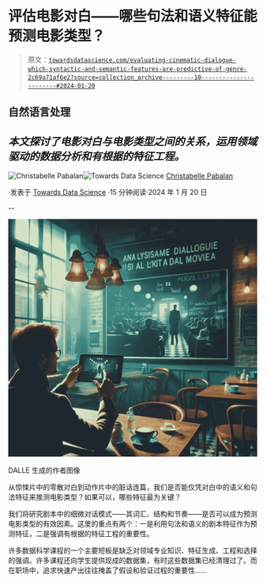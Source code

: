 # 评估电影对白——哪些句法和语义特征能预测电影类型？

> 原文：[`towardsdatascience.com/evaluating-cinematic-dialogue-which-syntactic-and-semantic-features-are-predictive-of-genre-2c69a71af6e2?source=collection_archive---------10-----------------------#2024-01-20`](https://towardsdatascience.com/evaluating-cinematic-dialogue-which-syntactic-and-semantic-features-are-predictive-of-genre-2c69a71af6e2?source=collection_archive---------10-----------------------#2024-01-20)

## 自然语言处理

## *本文探讨了电影对白与电影类型之间的关系，运用领域驱动的数据分析和有根据的特征工程。*

[](https://medium.com/@christabellecp?source=post_page---byline--2c69a71af6e2--------------------------------)![Christabelle Pabalan](https://medium.com/@christabellecp?source=post_page---byline--2c69a71af6e2--------------------------------)[](https://towardsdatascience.com/?source=post_page---byline--2c69a71af6e2--------------------------------)![Towards Data Science](https://towardsdatascience.com/?source=post_page---byline--2c69a71af6e2--------------------------------) [Christabelle Pabalan](https://medium.com/@christabellecp?source=post_page---byline--2c69a71af6e2--------------------------------)

·发表于 [Towards Data Science](https://towardsdatascience.com/?source=post_page---byline--2c69a71af6e2--------------------------------) ·15 分钟阅读·2024 年 1 月 20 日

--

![](img/4dd29308bfc5bc3f31c9d4051d96b164.png)

DALLE 生成的作者图像

从惊悚片中的零散对白到动作片中的脏话连篇，我们是否能仅凭对白中的语义和句法特征来推测电影类型？如果可以，哪些特征最为关键？

我们将研究剧本中的细微对话模式——其词汇、结构和节奏——是否可以成为预测电影类型的有效因素。这里的重点有两个：一是利用句法和语义的剧本特征作为预测特征，二是强调有根据的特征工程的重要性。

许多数据科学课程的一个主要短板是缺乏对领域专业知识、特征生成、工程和选择的强调。许多课程还向学生提供现成的数据集，有时这些数据集已经清理过了。而在职场中，追求快速产出往往掩盖了假设和验证过程的重要性……
